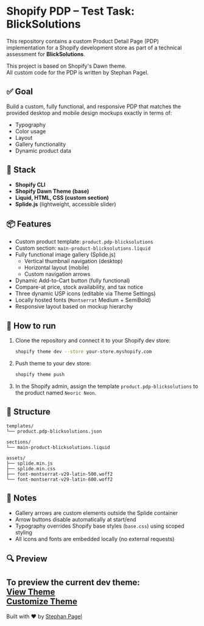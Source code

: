 # Shopify PDP – Test Task: BlickSolutions

This repository contains a custom Product Detail Page (PDP) implementation for a Shopify development store as part of a technical assessment for **BlickSolutions**.

This project is based on Shopify's Dawn theme.  
All custom code for the PDP is written by Stephan Pagel.


## ✅ Goal

Build a custom, fully functional, and responsive PDP that matches the provided desktop and mobile design mockups exactly in terms of:

- Typography
- Color usage
- Layout
- Gallery functionality
- Dynamic product data

## 🧰 Stack

- **Shopify CLI**
- **Shopify Dawn Theme (base)**
- **Liquid, HTML, CSS (custom section)**
- **Splide.js** (lightweight, accessible slider)

## 📦 Features

- Custom product template: `product.pdp-blicksolutions`
- Custom section: `main-product-blicksolutions.liquid`
- Fully functional image gallery (Splide.js)
  - Vertical thumbnail navigation (desktop)
  - Horizontal layout (mobile)
  - Custom navigation arrows
- Dynamic Add-to-Cart button (fully functional)
- Compare-at price, stock availability, and tax notice
- Three dynamic USP icons (editable via Theme Settings)
- Locally hosted fonts (`Montserrat` Medium + SemiBold)
- Responsive layout based on mockup hierarchy

## 🚀 How to run

1. Clone the repository and connect it to your Shopify dev store:
   ```bash
   shopify theme dev --store your-store.myshopify.com
   ```

2. Push theme to your dev store:
   ```bash
   shopify theme push
   ```

3. In the Shopify admin, assign the template `product.pdp-blicksolutions` to the product named `Neoric Neon`.

## 📁 Structure

```plaintext
templates/
└── product.pdp-blicksolutions.json

sections/
└── main-product-blicksolutions.liquid

assets/
├── splide.min.js
├── splide.min.css
├── font-montserrat-v29-latin-500.woff2
└── font-montserrat-v29-latin-600.woff2
```

## 📝 Notes

- Gallery arrows are custom elements outside the Splide container
- Arrow buttons disable automatically at start/end
- Typography overrides Shopify base styles (`base.css`) using scoped styling
- All icons and fonts are embedded locally (no external requests)

## 🔍 Preview

To preview the current dev theme:<br>
[View Theme](https://dev-test-task-blicksolutions.myshopify.com)<br>
[Customize Theme](https://dev-test-task-blicksolutions.myshopify.com/admin/themes/182252405079/editor)<br>
---

Built with ❤️ by [Stephan Pagel](https://github.com/StephanPagel)

